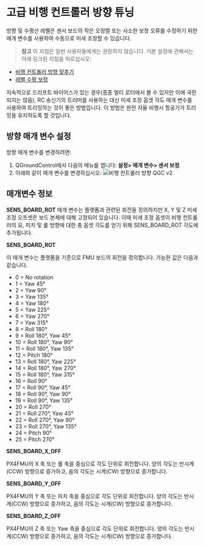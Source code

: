 # 고급 비행 컨트롤러 방향 튜닝

방향 및 수평선 레벨은 센서 보드의 작은 오정렬 또는 사소한 보정 오류를 수정하기 위한 매개 변수를 사용하여 수동으로 미세 조정할 수 있습니다.

> **참고** 이 지침은 일반 사용자들에게는 권장하지 않습니다. 기본 설정에 관해서는 아래 링크된 지침을 따르십시오:

- [비행 컨트롤러 방향 맞추기](../config/flight_controller_orientation.md)
- [레벨 수평 보정](../config/level_horizon_calibration.md) 

지속적으로 드리프트 바이어스가 있는 경우(종종 멀티 로터에서 볼 수 있지만 이에 국한되지는 않음), RC 송신기의 트리머를 사용하는 대신 미세 조정 옵셋 각도 매개 변수를 사용하여 트리밍하는 것이 좋은 방법입니다. 이 방법은 완전 자율 비행시 항공기가 트리밍을 유지하도록 할 것입니다.

## 방향 매개 변수 설정

방향 매개 변수를 변경하려면:

1. QGroundControl에서 다음의 메뉴를 엽니다: **설정> 매개 변수> 센서 보정**.
2. 아래와 같이 매개 변수를 변경하십시오: ![비행 컨트롤러 방향 QGC v2](../../images/fc_orientation_qgc_v2.png)

## 매개변수 정보

**SENS_BOARD_ROT** 매개 변수는 플랫폼과 관련된 회전을 정의하지만 X, Y 및 Z 미세 조정 오프셋은 보드 본체에 대해 고정되어 있습니다. 이때 미세 조정 옵셋이 비행 컨트롤러의 요, 피치 및 롤 방향에 대한 총 옵셋 각도를 얻기 위해 SENS_BOARD_ROT 각도에 추가됩니다.

**SENS_BOARD_ROT**

이 매개 변수는 플랫폼을 기준으로 FMU 보드의 회전을 정의합니다. 가능한 값은 다음과 같습니다.

- 0 = No rotation
- 1 = Yaw 45°
- 2 = Yaw 90°
- 3 = Yaw 135°
- 4 = Yaw 180°
- 5 = Yaw 225°
- 6 = Yaw 270°
- 7 = Yaw 315°
- 8 = Roll 180°
- 9 = Roll 180°, Yaw 45°
- 10 = Roll 180°, Yaw 90°
- 11 = Roll 180°, Yaw 135°
- 12 = Pitch 180°
- 13 = Roll 180°, Yaw 225°
- 14 = Roll 180°, Yaw 270°
- 15 = Roll 180°, Yaw 315°
- 16 = Roll 90°
- 17 = Roll 90°, Yaw 45°
- 18 = Roll 90°, Yaw 90°
- 19 = Roll 90°, Yaw 135°
- 20 = Roll 270°
- 21 = Roll 270°, Yaw 45°
- 22 = Roll 270°, Yaw 90°
- 23 = Roll 270°, Yaw 135°
- 24 = Pitch 90°
- 25 = Pitch 270°

**SENS_BOARD_X_OFF**

PX4FMU의 X 축 또는 롤 축을 중심으로 각도 단위로 회전합니다. 양의 각도는 반시계(CCW) 방향으로 증가하고, 음의 각도는 시계(CW) 방향으로 증가합니다.

**SENS_BOARD_Y_OFF**

PX4FMU의 Y 축 또는 피치 축을 중심으로 각도 단위로 회전합니다. 양의 각도는 반시계(CCW) 방향으로 증가하고, 음의 각도는 시계(CW) 방향으로 증가합니다.

**SENS_BOARD_Z_OFF**

PX4FMU의 Z 축 또는 Yaw 축을 중심으로 각도 단위로 회전합니다. 양의 각도는 반시계(CCW) 방향으로 증가하고, 음의 각도는 시계(CW) 방향으로 증가합니다.